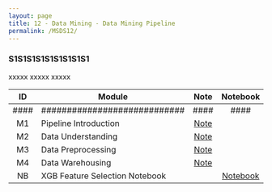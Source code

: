 ```yaml
---
layout: page
title: 12 - Data Mining - Data Mining Pipeline
permalink: /MSDS12/
---
```


<h3>S1S1S1S1S1S1S1S1S1</h3>

xxxxx xxxxx xxxxx

| ID  | Module                     | Note                                                      | Notebook                                                                                              |
|:---:|----------------------------|:----------------------------------------------------------:|:------------------------------------------------------------------------------------------------------:|
| #### | ############################| ####                                                      | ####                                                                                                   |
| M1  | Pipeline Introduction      | [Note](/02-MSDS-Courses/MSDS10/M1/)                       |                                                                                                        |
| M2  | Data Understanding         | [Note](/02-MSDS-Courses/MSDS10/M2/)                       |                                                                                                        |
| M3  | Data Preprocessing         | [Note](/02-MSDS-Courses/MSDS10/M3/)                       |                                                                                                        |
| M4  | Data Warehousing           | [Note](/02-MSDS-Courses/MSDS10/M4/)                       |                                                                                                        |
| NB  | XGB Feature Selection Notebook  |                                                          | <a href="https://github.com/milanfx/02-MSDS-Courses/blob/main/10-DataMining-DataMiningPipeline/xgb-feature-selection.ipynb" target="_blank">Notebook</a> |

